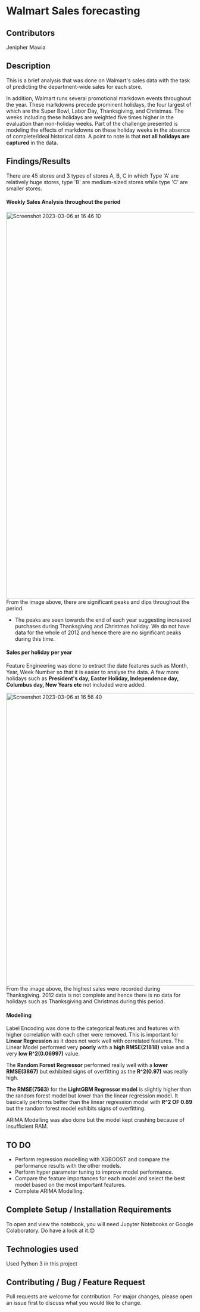 # Walmart Sales forecasting

## Contributors
Jenipher Mawia

## Description
This is a brief analysis that was done on Walmart's sales data with the task of predicting the department-wide sales for each store. 

In addition, Walmart runs several promotional markdown events throughout the year. These markdowns precede prominent holidays, the four largest of which are the Super Bowl, Labor Day, Thanksgiving, and Christmas. The weeks including these holidays are weighted five times higher in the evaluation than non-holiday weeks. Part of the challenge presented is modeling the effects of markdowns on these holiday weeks in the absence of complete/ideal historical data. A point to note is that **not all holidays are captured** in the data. 

## Findings/Results

There are 45 stores and 3 types of stores A, B, C in which Type 'A' are relatively huge stores, type 'B' are medium-sized stores while type 'C' are smaller stores.

#### Weekly Sales Analysis throughout the period

<img width="1038" alt="Screenshot 2023-03-06 at 16 46 10" src="https://user-images.githubusercontent.com/64205510/223128280-acaeb5f0-20e9-4caa-9d74-c8a6080f8cfb.png">
From the image above, there are significant peaks and dips throughout the period.

- The peaks are seen towards the end of each year suggesting increased purchases during Thanksgiving and Christmas holiday. We do not have data for the whole of 2012 and hence there are no significant peaks during this time.

#### Sales per holiday per year

Feature Engineering was done to extract the date features such as Month, Year, Week Number so that it is easier to analyse the data. A few more holidays such as **President's day, Easter Holiday, Independence day, Columbus day, New Years etc** not included were added. 

<img width="785" alt="Screenshot 2023-03-06 at 16 56 40" src="https://user-images.githubusercontent.com/64205510/223130255-aa10f273-4277-4ad7-8731-56052de19be5.png">
From the image above, the highest sales were recorded during Thanksgiving. 2012 data is not complete and hence there is no data for holidays such as Thanksgiving and Christmas during this period. 

#### Modelling 

Label Encoding was done to the categorical features and features with higher correlation with each other were removed. This is important for **Linear Regression** as it does not work well with correlated features. The Linear Model performed very **poorly** with a **high RMSE(21818)** value and a very **low R^2(0.06997)** value. 

The **Random Forest Regressor** performed really well with a **lower RMSE(3867)** but exhibited signs of overfitting as the **R^2(0.97)** was really high. 

**The RMSE(7563)** for the **LightGBM Regressor model** is slightly higher than the random forest model but lower than the linear regression model. It basically performs better than the linear regression model with **R^2 OF 0.89** but the random forest model exhibits signs of overfitting.

ARIMA Modelling was also done but the model kept crashing because of insufficient RAM. 

## TO DO
- Perform regression modelling with XGBOOST and compare the performance results with the other models.
- Perform hyper parameter tuning to improve model performance.
- Compare the feature importances for each model and select the best model based on the most important features. 
- Complete ARIMA Modelling.

## Complete Setup / Installation Requirements
To open and view the notebook, you will need Jupyter Notebooks or Google Colaboratory. Do have a look at it.😊

## Technologies used
Used Python 3 in this project

## Contributing / Bug / Feature Request
Pull requests are welcome for contribution. For major changes, please open an issue first to discuss what you would like to change.
